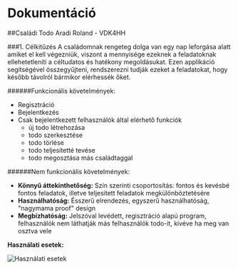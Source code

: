 # Dokumentáció
##Családi Todo
Aradi Roland - VDK4HH

###1.	Célkitűzés
A családomnak rengeteg dolga van egy nap leforgása alatt amiket el kell végezniük, viszont a mennyisége ezeknek a feladatoknak 
ellehetetleníti a céltudatos és hatékony megoldásukat. Ezen applikáció segítségével összegyűjteni, rendszerezni tudják ezeket a 
feladatokat, hogy később távolról bármikor elérhessék őket.

######Funkcionális követelmények:
* Regisztráció
* Bejelentkezés
* Csak bejelentkezett felhasználók által elérhető funkciók
  - új todo létrehozása
  - todo szerkesztése
  - todo törlése
  - todo teljesítetté tevése
  - todo megosztása más családtaggal

######Nem funkcionális követelmények:
*	**Könnyű áttekinthetőség:** Szín szerinti csoportosítás: fontos és kevésbé fontos feladatok, illetve teljesített feladatok megkülönböztetésére
*	**Használhatóság:** Ésszerű elrendezés, egyszerű használhatóság, "nagymama proof" design
*	**Megbízhatóság:** Jelszóval levédett, regisztráció alapú program, felhasználók nem láthatják más felhasználók todo-it, kivéve ha meg van osztva vele

__Használati esetek:__

![Használati esetek](docs/images/uml.jpg)
